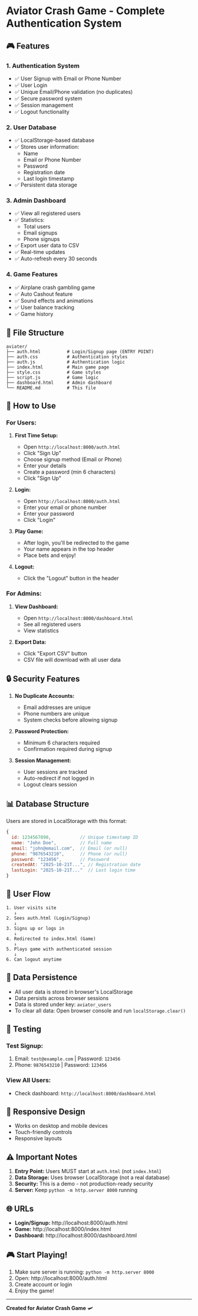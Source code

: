 # Aviator Crash Game - Complete Authentication System

## 🎮 Features

### 1. **Authentication System**
- ✅ User Signup with Email or Phone Number
- ✅ User Login
- ✅ Unique Email/Phone validation (no duplicates)
- ✅ Secure password system
- ✅ Session management
- ✅ Logout functionality

### 2. **User Database**
- ✅ LocalStorage-based database
- ✅ Stores user information:
  - Name
  - Email or Phone Number
  - Password
  - Registration date
  - Last login timestamp
- ✅ Persistent data storage

### 3. **Admin Dashboard**
- ✅ View all registered users
- ✅ Statistics:
  - Total users
  - Email signups
  - Phone signups
- ✅ Export user data to CSV
- ✅ Real-time updates
- ✅ Auto-refresh every 30 seconds

### 4. **Game Features**
- ✅ Airplane crash gambling game
- ✅ Auto Cashout feature
- ✅ Sound effects and animations
- ✅ User balance tracking
- ✅ Game history

## 📁 File Structure

```
aviater/
├── auth.html          # Login/Signup page (ENTRY POINT)
├── auth.css           # Authentication styles
├── auth.js            # Authentication logic
├── index.html         # Main game page
├── style.css          # Game styles
├── script.js          # Game logic
├── dashboard.html     # Admin dashboard
└── README.md          # This file
```

## 🚀 How to Use

### For Users:

1. **First Time Setup:**
   - Open `http://localhost:8000/auth.html`
   - Click "Sign Up"
   - Choose signup method (Email or Phone)
   - Enter your details
   - Create a password (min 6 characters)
   - Click "Sign Up"

2. **Login:**
   - Open `http://localhost:8000/auth.html`
   - Enter your email or phone number
   - Enter your password
   - Click "Login"

3. **Play Game:**
   - After login, you'll be redirected to the game
   - Your name appears in the top header
   - Place bets and enjoy!

4. **Logout:**
   - Click the "Logout" button in the header

### For Admins:

1. **View Dashboard:**
   - Open `http://localhost:8000/dashboard.html`
   - See all registered users
   - View statistics

2. **Export Data:**
   - Click "Export CSV" button
   - CSV file will download with all user data

## 🔒 Security Features

1. **No Duplicate Accounts:**
   - Email addresses are unique
   - Phone numbers are unique
   - System checks before allowing signup

2. **Password Protection:**
   - Minimum 6 characters required
   - Confirmation required during signup

3. **Session Management:**
   - User sessions are tracked
   - Auto-redirect if not logged in
   - Logout clears session

## 📊 Database Structure

Users are stored in LocalStorage with this format:

```javascript
{
  id: 1234567890,           // Unique timestamp ID
  name: "John Doe",         // Full name
  email: "john@email.com",  // Email (or null)
  phone: "9876543210",      // Phone (or null)
  password: "123456",       // Password
  createdAt: "2025-10-21T...", // Registration date
  lastLogin: "2025-10-21T..."  // Last login time
}
```

## 🎯 User Flow

```
1. User visits site
   ↓
2. Sees auth.html (Login/Signup)
   ↓
3. Signs up or logs in
   ↓
4. Redirected to index.html (Game)
   ↓
5. Plays game with authenticated session
   ↓
6. Can logout anytime
```

## 💾 Data Persistence

- All user data is stored in browser's LocalStorage
- Data persists across browser sessions
- Data is stored under key: `aviator_users`
- To clear all data: Open browser console and run `localStorage.clear()`

## 🔧 Testing

### Test Signup:
1. Email: `test@example.com` | Password: `123456`
2. Phone: `9876543210` | Password: `123456`

### View All Users:
- Check dashboard: `http://localhost:8000/dashboard.html`

## 📱 Responsive Design

- Works on desktop and mobile devices
- Touch-friendly controls
- Responsive layouts

## ⚠️ Important Notes

1. **Entry Point:** Users MUST start at `auth.html` (not `index.html`)
2. **Data Storage:** Uses browser LocalStorage (not a real database)
3. **Security:** This is a demo - not production-ready security
4. **Server:** Keep `python -m http.server 8000` running

## 🌐 URLs

- **Login/Signup:** http://localhost:8000/auth.html
- **Game:** http://localhost:8000/index.html
- **Dashboard:** http://localhost:8000/dashboard.html

## 🎮 Start Playing!

1. Make sure server is running: `python -m http.server 8000`
2. Open: http://localhost:8000/auth.html
3. Create account or login
4. Enjoy the game!

---

**Created for Aviator Crash Game** 🛩️
